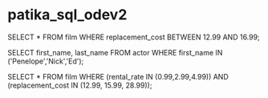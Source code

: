 # patika_sql_odev2
SELECT * FROM film 
WHERE replacement_cost BETWEEN 12.99 AND 16.99;

SELECT first_name, last_name FROM actor 
WHERE first_name IN ('Penelope','Nick','Ed');

SELECT * FROM film 
WHERE (rental_rate IN (0.99,2.99,4.99)) AND (replacement_cost IN (12.99, 15.99, 28.99));
